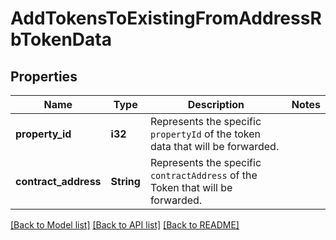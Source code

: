 # AddTokensToExistingFromAddressRbTokenData

## Properties

Name | Type | Description | Notes
------------ | ------------- | ------------- | -------------
**property_id** | **i32** | Represents the specific `propertyId` of the token data that will be forwarded. | 
**contract_address** | **String** | Represents the specific `contractAddress` of the Token that will be forwarded. | 

[[Back to Model list]](../README.md#documentation-for-models) [[Back to API list]](../README.md#documentation-for-api-endpoints) [[Back to README]](../README.md)


